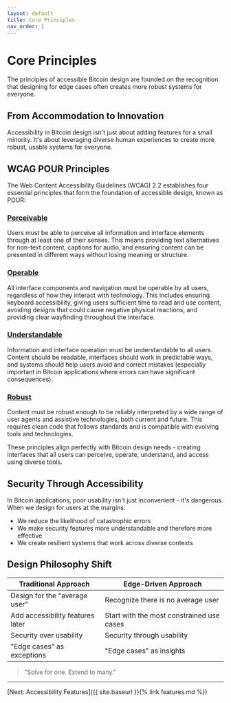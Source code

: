 ```yaml
---
layout: default
title: Core Principles
nav_order: 1
---
```


# Core Principles

The principles of accessible Bitcoin design are founded on the recognition that designing for edge cases often creates more robust systems for everyone.

## From Accommodation to Innovation

Accessibility in Bitcoin design isn't just about adding features for a small minority. It's about leveraging diverse human experiences to create more robust, usable systems for everyone.

## WCAG POUR Principles

The Web Content Accessibility Guidelines (WCAG) 2.2 establishes four essential principles that form the foundation of accessible design, known as POUR:

### [Perceivable](https://www.w3.org/WAI/WCAG22/Understanding/#perceivable)
Users must be able to perceive all information and interface elements through at least one of their senses. This means providing text alternatives for non-text content, captions for audio, and ensuring content can be presented in different ways without losing meaning or structure.

### [Operable](https://www.w3.org/WAI/WCAG22/Understanding/#operable)
All interface components and navigation must be operable by all users, regardless of how they interact with technology. This includes ensuring keyboard accessibility, giving users sufficient time to read and use content, avoiding designs that could cause negative physical reactions, and providing clear wayfinding throughout the interface.

### [Understandable](https://www.w3.org/WAI/WCAG22/Understanding/#understandable)
Information and interface operation must be understandable to all users. Content should be readable, interfaces should work in predictable ways, and systems should help users avoid and correct mistakes (especially important in Bitcoin applications where errors can have significant consequences).

### [Robust](https://www.w3.org/WAI/WCAG22/Understanding/#robust)
Content must be robust enough to be reliably interpreted by a wide range of user agents and assistive technologies, both current and future. This requires clean code that follows standards and is compatible with evolving tools and technologies.

These principles align perfectly with Bitcoin design needs - creating interfaces that all users can perceive, operate, understand, and access using diverse tools.

## Security Through Accessibility

In Bitcoin applications, poor usability isn't just inconvenient - it's dangerous. When we design for users at the margins:

- We reduce the likelihood of catastrophic errors
- We make security features more understandable and therefore more effective
- We create resilient systems that work across diverse contexts

## Design Philosophy Shift

| **Traditional Approach** | **Edge-Driven Approach** |
|----------------------|---------------------|
| Design for the "average user" | Recognize there is no average user |
| Add accessibility features later | Start with the most constrained use cases |
| Security over usability | Security through usability |
| "Edge cases" as exceptions | "Edge cases" as insights |

> "Solve for one. Extend to many."

---

[Next: Accessibility Features]({{ site.baseurl }}{% link features.md %})